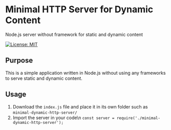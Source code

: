 # Minimal HTTP Server for Dynamic Content
Node.js server without framework for static and dynamic content

[![License: MIT](https://img.shields.io/badge/License-MIT-blue.svg)](https://opensource.org/licenses/MIT)

## Purpose
This is a simple application written in Node.js without using any frameworks to serve static and dynamic content.

## Usage
1. Download the `index.js` file and place it in its own folder such as `minimal-dynamic-http-server/`
2. Import the server in your code\n
    `const server = require('./minimal-dynamic-http-server');`

